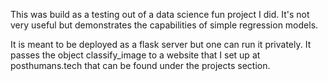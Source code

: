 This was build as a testing out of a data science fun project I did. It's not very useful but demonstrates the capabilities of simple regression models.

It is meant to be deployed as a flask server but one can run it privately. It passes the object classify_image to a website that I set up at posthumans.tech that can be found under the projects section.
